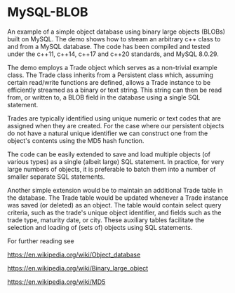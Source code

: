 # MySQL-BLOB


An example of a simple object database using binary large objects (BLOBs) built on MySQL.
The demo shows how to stream an arbitrary c++ class to and from a MySQL database.
The code has been compiled and tested under the c++11, c++14, c++17 and c++20 standards, and MySQL 8.0.29. 

The demo employs a Trade object which serves as a non-trivial example class.
The Trade class inherits from a Persistent class which, assuming certain read/write functions are defined,
allows a Trade instance to be efficiently streamed as a binary or text string. 
This string can then be read from, or written to, a BLOB field in the database
using a single SQL statement.

Trades are typically identified using unique numeric or text codes that are assigned when they are created.
For the case where our persistent objects do not have a natural unique identifier we can
construct one from the object's contents using the MD5 hash function.

The code can be easily extended to save and load multiple objects (of various types) as a single (albeit large) SQL statement.
In practice, for very large numbers of objects, it is preferable to batch them into a number of smaller separate SQL statements.

Another simple extension would be to maintain an additional Trade table in the database.
The Trade table would be updated whenever a Trade instance was saved (or deleted) as an object.
The table would contain select query criteria, such as the trade's unique object identifier, and fields such as 
the trade type, maturity date, or city. 
These auxiliary tables facilitate the selection and loading of (sets of) objects using SQL statements.
 

For further reading see 

https://en.wikipedia.org/wiki/Object_database

https://en.wikipedia.org/wiki/Binary_large_object

https://en.wikipedia.org/wiki/MD5

 
  



